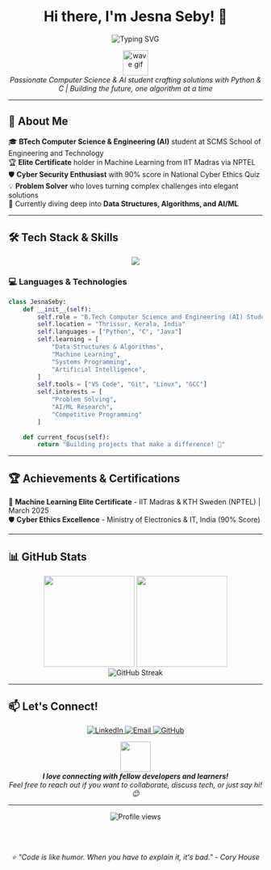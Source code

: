 <h1 align="center">Hi there, I'm Jesna Seby! 👋</h1>

<p align="center">
  <img src="https://readme-typing-svg.herokuapp.com?font=Fira+Code&pause=1000&color=36BCF7&center=true&vCenter=true&width=435&lines=BTech+AI+Student;Python+%26+C+Enthusiast;Problem+Solver;Open+Source+Contributor" alt="Typing SVG" />
</p>

<p align="center">
  <img src="https://media.giphy.com/media/26BRuo6sLetdllPAQ/giphy.gif" width="50" alt="wave gif" />
  <br>
  <em>Passionate Computer Science & AI student crafting solutions with Python & C | Building the future, one algorithm at a time</em>
</p>

---

## 🚀 About Me

🎓 **BTech Computer Science & Engineering (AI)** student at SCMS School of Engineering and Technology  
🏆 **Elite Certificate** holder in Machine Learning from IIT Madras via NPTEL  
🛡️ **Cyber Security Enthusiast** with 90% score in National Cyber Ethics Quiz  
💡 **Problem Solver** who loves turning complex challenges into elegant solutions  
🌱 Currently diving deep into **Data Structures, Algorithms, and AI/ML**

---

## 🛠️ Tech Stack & Skills

<p align="center">
  <img src="https://skillicons.dev/icons?i=python,c,linux,git,vscode,github&theme=dark" />
</p>

### 💻 Languages & Technologies
```python
class JesnaSeby:
    def __init__(self):
        self.role = "B.Tech Computer Science and Engineering (AI) Student"
        self.location = "Thrissur, Kerala, India"
        self.languages = ["Python", "C", "Java"]
        self.learning = [
            "Data Structures & Algorithms",
            "Machine Learning", 
            "Systems Programming",
            "Artificial Intelligence",
        ]
        self.tools = ["VS Code", "Git", "Linux", "GCC"]
        self.interests = [
            "Problem Solving",
            "AI/ML Research",
            "Competitive Programming"
        ]
    
    def current_focus(self):
        return "Building projects that make a difference! 🌟"
```

---

## 🏆 Achievements & Certifications

🥇 **Machine Learning Elite Certificate** - IIT Madras & KTH Sweden (NPTEL) | March 2025  
🛡️ **Cyber Ethics Excellence** - Ministry of Electronics & IT, India (90% Score)  

---

## 📊 GitHub Stats

<div align="center">
  <img height="180em" src="https://github-readme-stats.vercel.app/api?username=JESNA-SEBY&show_icons=true&theme=tokyonight&include_all_commits=true&count_private=true"/>
  <img height="180em" src="https://github-readme-stats.vercel.app/api/top-langs/?username=JESNA-SEBY&layout=compact&langs_count=8&theme=tokyonight"/>
</div>

<div align="center">
  <img src="https://github-readme-streak-stats.herokuapp.com/?user=JESNA-SEBY&theme=tokyonight" alt="GitHub Streak" />
</div>

---


## 📫 Let's Connect!

<p align="center">
  <a href="https://linkedin.com/in/jesna-seby">
    <img src="https://img.shields.io/badge/LinkedIn-0077B5?style=for-the-badge&logo=linkedin&logoColor=white" alt="LinkedIn"/>
  </a>
  <a href="mailto:jesna.seby@example.com">
    <img src="https://img.shields.io/badge/Email-D14836?style=for-the-badge&logo=gmail&logoColor=white" alt="Email"/>
  </a>
  <a href="https://github.com/JESNA-SEBY">
    <img src="https://img.shields.io/badge/GitHub-100000?style=for-the-badge&logo=github&logoColor=white" alt="GitHub"/>
  </a>
</p>

<p align="center">
  <img src="https://media.giphy.com/media/LnQjpWaON8nhr21vNW/giphy.gif" width="60"> 
  <br>
  <em><b>I love connecting with fellow developers and learners!</b><br>
  Feel free to reach out if you want to collaborate, discuss tech, or just say hi! 😊</em>
</p>

---

<div align="center">
  <img src="https://komarev.com/ghpvc/?username=JESNA-SEBY&color=blueviolet&style=flat-square&label=Profile+Views" alt="Profile views" />
  
  <br><br>
  
  <i>⭐️ "Code is like humor. When you have to explain it, it's bad." - Cory House</i>
</div>
